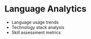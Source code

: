 # Language Analytics
- Language usage trends
- Technology stack analysis
- Skill assessment metrics
